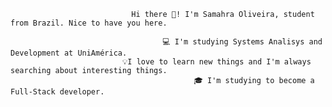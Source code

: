                                Hi there 👋! I'm Samahra Oliveira, student from Brazil. Nice to have you here.

                                      💻 I'm studying Systems Analisys and Development at UniAmérica.
                             💡I love to learn new things and I'm always searching about interesting things.
                                             🎓 I'm studying to become a Full-Stack developer.

